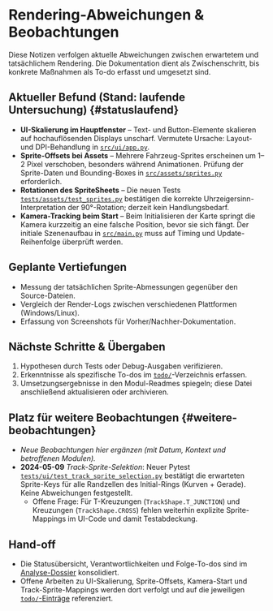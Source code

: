 # Rendering-Abweichungen & Beobachtungen

Diese Notizen verfolgen aktuelle Abweichungen zwischen erwartetem und tatsächlichem Rendering. Die Dokumentation dient als Zwischenschritt, bis konkrete Maßnahmen als To-do erfasst und umgesetzt sind.

## Aktueller Befund (Stand: laufende Untersuchung) {#statuslaufend}
- **UI-Skalierung im Hauptfenster** – Text- und Button-Elemente skalieren auf hochauflösenden Displays unscharf. Vermutete Ursache: Layout- und DPI-Behandlung in [`src/ui/app.py`](../src/ui/app.py).
- **Sprite-Offsets bei Assets** – Mehrere Fahrzeug-Sprites erscheinen um 1–2 Pixel verschoben, besonders während Animationen. Prüfung der Sprite-Daten und Bounding-Boxes in [`src/assets/sprites.py`](../src/assets/sprites.py) erforderlich.
- **Rotationen des SpriteSheets** – Die neuen Tests [`tests/assets/test_sprites.py`](../tests/assets/test_sprites.py) bestätigen die korrekte Uhrzeigersinn-Interpretation der 90°-Rotation; derzeit kein Handlungsbedarf.
- **Kamera-Tracking beim Start** – Beim Initialisieren der Karte springt die Kamera kurzzeitig an eine falsche Position, bevor sie sich fängt. Der initiale Szenenaufbau in [`src/main.py`](../src/main.py) muss auf Timing und Update-Reihenfolge überprüft werden.

## Geplante Vertiefungen
- Messung der tatsächlichen Sprite-Abmessungen gegenüber den Source-Dateien.
- Vergleich der Render-Logs zwischen verschiedenen Plattformen (Windows/Linux).
- Erfassung von Screenshots für Vorher/Nachher-Dokumentation.

## Nächste Schritte & Übergaben
1. Hypothesen durch Tests oder Debug-Ausgaben verifizieren.
2. Erkenntnisse als spezifische To-dos im [`todo/`](../todo/README.md)-Verzeichnis erfassen.
3. Umsetzungsergebnisse in den Modul-Readmes spiegeln; diese Datei anschließend aktualisieren oder archivieren.

## Platz für weitere Beobachtungen {#weitere-beobachtungen}
- _Neue Beobachtungen hier ergänzen (mit Datum, Kontext und betroffenen Modulen)._
- **2024-05-09** _Track-Sprite-Selektion_: Neuer Pytest
  [`tests/ui/test_track_sprite_selection.py`](../tests/ui/test_track_sprite_selection.py) bestätigt die
  erwarteten Sprite-Keys für alle Randzellen des Initial-Rings (Kurven + Gerade). Keine Abweichungen
  festgestellt.
  - Offene Frage: Für T-Kreuzungen (`TrackShape.T_JUNCTION`) und Kreuzungen (`TrackShape.CROSS`) fehlen
    weiterhin explizite Sprite-Mappings im UI-Code und damit Testabdeckung.

## Hand-off
- Die Statusübersicht, Verantwortlichkeiten und Folge-To-dos sind im [Analyse-Dossier](./analysis-plan.md) konsolidiert.
- Offene Arbeiten zu UI-Skalierung, Sprite-Offsets, Kamera-Start und Track-Sprite-Mappings werden dort verfolgt und auf die jeweiligen [`todo/`-Einträge](../todo/README.md) referenziert.

